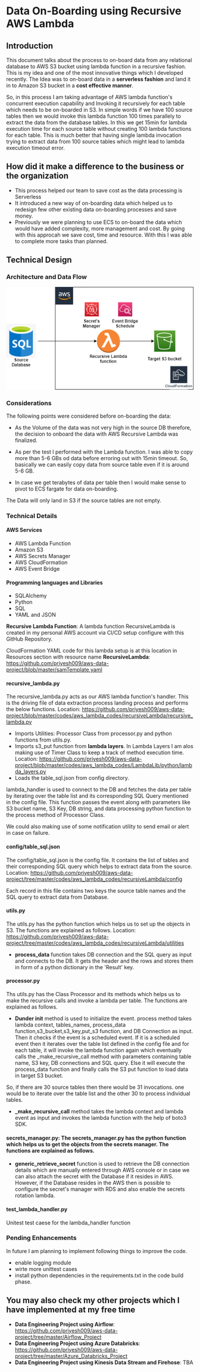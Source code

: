 # Data On-Boarding using Recursive AWS Lambda

## Introduction 
This document talks about the process to on-board data from any relational database to AWS S3 bucket using lambda function in a recursive fashion.
This is my idea and one of the most innovative things which I developed recently. The Idea was to on-board data in a **serverless fashion** and land it in to Amazon S3 bucket in a **cost effective manner**.

So, in this process I am taking advantage of AWS lambda function's concurrent execution capability and Invoking it recursively for each table which needs to be on-boarded in S3. In simple words if we have 100 source tables then we would invoke this lambda function 100 times parallely to extract the data from the database tables. In this we get 15min for lambda execution time for each source table without creating 100 lambda functions for each table. This is much better that having single lambda invocation trying to extract data from 100 source tables which might lead to lambda execution timeout error.

## How did it make a difference to the business or the organization
- This process helped our team to save cost as the data processing is Serverless 
- It introduced a new way of on-boarding data which helped us to redesign few other existing data on-boarding processes and save money.
- Previously we were planning to use ECS to on-board the data which would have added complexity, more management and cost. By going with this approcah we save cost, time and resource. With this I was able to complete more tasks than planned.

## Technical Design


### Architecture and Data Flow
![Architecture Diagram](https://github.com/priyesh009/aws-data-project/blob/master/codes/aws_lambda_codes/recursiveLambda/docs/rec_lambda.png?raw=true)
### Considerations
The following points were considered before on-boarding the data:

- As the Volume of the data was not very high in the source DB therefore, the decision to onboard the data with AWS Recursive Lambda was finalized.
- As per the test I performed with the Lambda function. I was able to copy more than 5-6 GBs od data before erroring out with 15min timeout. So, basically we can easily copy data from source table even if it is around 5-6 GB. 

- In case we get terabytes of data per table then I would make sense to pivot to ECS fargate for data on-boarding. 

The Data will only land in S3 if the source tables are not empty. 

### Technical Details
 
#### AWS Services 
- AWS Lambda Function
- Amazon S3
- AWS Secrets Manager
- AWS CloudFormation
- AWS Event Bridge

####  Programming languages and Libraries
- SQLAlchemy
- Python
- SQL
- YAML and JSON

**Recursive Lambda Function**:
A lambda function RecursiveLambda is created in my personal AWS account via CI/CD setup configure with this GitHub Repository.     

CloudFormation YAML code for this lambda setup is at this location in Resources section with resource name **RecursiveLambda**: https://github.com/priyesh009/aws-data-project/blob/master/samTemplate.yaml 

#### **recursive_lambda.py**
The recursive_lambda.py acts as our AWS lambda function's handler. This is the driving file of data extraction process landing process and performs the below functions. Location: https://github.com/priyesh009/aws-data-project/blob/master/codes/aws_lambda_codes/recursiveLambda/recursive_lambda.py

- Imports Utilities: Processor Class from processor.py and python functions from utils.py. 
- Imports s3_put function from **lambda layers**. In Lambda Layers I am alos making use of Timer Class to keep a track of method execution time. Location: https://github.com/priyesh009/aws-data-project/blob/master/codes/aws_lambda_codes/LambdaLib/python/lambda_layers.py
- Loads the table_sql.json from config directory. 

lambda_handler is used to connect to the DB and fetches the data per table by iterating over the table list and its corresponding SQL Query mentioned in the config file. This function passes the event along with parameters like S3 bucket name, S3 Key, DB string, and data processing python function to the process method of Processor Class.

We could also making use of some notification utility to send email or alert in case on failure.

#### **config/table_sql.json**
The config/table_sql.json is the config file. It contains the list of tables and their corresponding SQL query which helps to extract data from the source. Location: https://github.com/priyesh009/aws-data-project/tree/master/codes/aws_lambda_codes/recursiveLambda/config

Each record in this file contains two keys the source table names and the SQL query to extract data from Database.

#### **utils.py**
The utils.py has the python function which helps us to set up the objects in S3. The functions are explained as follows. Location: https://github.com/priyesh009/aws-data-project/tree/master/codes/aws_lambda_codes/recursiveLambda/utilities

- **process_data** function takes DB connection and the SQL query as input and connects to the DB. It gets the header and the rows and stores them in form of a python dictionary in the 'Result' key.
#### **processor.py**
Ths utils.py has the Class Processor and its methods which helps us to make the recursive calls and invoke a lambda per table. The functions are explained as follows.

- **Dunder __init__** method is used to initialize the event.
process method takes lambda context, tables_names, process_data function,s3_bucket,s3_key,put_s3 function, and DB Connection as input. Then it checks if the event is a scheduled event. If it is a scheduled event then it iterates over the table list defined in the config file and for each table, it will invoke the lambda function again which eventually calls the _make_recursive_call method with parameters containing table name, S3 key, DB connections and SQL query.
Else it will execute the process_data function and finally calls the S3 put function to load data in target S3 bucket.

So, if there are 30 source tables then there would be 31 invocations. one would be to iterate over the table list and the other 30 to process individual tables.

- **_make_recursive_call** method takes the lambda context and lambda event as input and invokes the lambda function with the help of boto3 SDK.
#### **secrets_manager.py**: The secrets_manager.py has the python function which helps us to get the objects from the secrets manager. The functions are explained as follows.

- **generic_retrieve_secret** function is used to retrieve the DB connection details which are manually entered through AWS console or in case we can also attach the secret with the Database if it resides in AWS. However, if the Database resides in the AWS then is possible to configure the secret's manager with RDS and also enable the secrets rotation lambda.

#### test_lambda_handler.py
Unitest test caese for the lambda_handler function

### Pending Enhancements

In future I am planning to implement following things to improve the code.

- enable logging module
- wirte more unittest cases
- install python dependencies in the requirements.txt in the code build phase.

## You may also check my other projects which I have implemented at my free time

- **Data Engineering Project using Airflow**: https://github.com/priyesh009/aws-data-project/tree/master/Airflow_Project
- **Data Engineering Project using Azure Databricks**: https://github.com/priyesh009/aws-data-project/tree/master/Azure_Databricks_Project
- **Data Engineering Project using Kinesis Data Stream and Firehose**: TBA 
